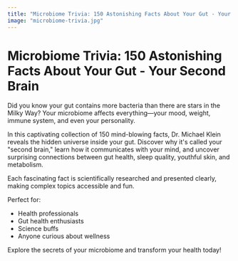 ```yaml
---
title: "Microbiome Trivia: 150 Astonishing Facts About Your Gut - Your Second Brain"
image: "microbiome-trivia.jpg"
---
```


# Microbiome Trivia: 150 Astonishing Facts About Your Gut - Your Second Brain

Did you know your gut contains more bacteria than there are stars in the Milky Way? Your microbiome affects everything—your mood, weight, immune system, and even your personality.

In this captivating collection of 150 mind-blowing facts, Dr. Michael Klein reveals the hidden universe inside your gut. Discover why it's called your "second brain," learn how it communicates with your mind, and uncover surprising connections between gut health, sleep quality, youthful skin, and metabolism.

Each fascinating fact is scientifically researched and presented clearly, making complex topics accessible and fun.

Perfect for:
- Health professionals
- Gut health enthusiasts
- Science buffs
- Anyone curious about wellness

Explore the secrets of your microbiome and transform your health today! 